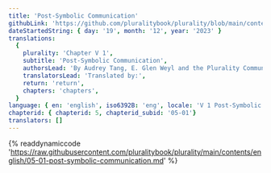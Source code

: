 ```yaml
---
title: 'Post-Symbolic Communication'
githubLink: 'https://github.com/pluralitybook/plurality/blob/main/contents/english/05-01-post-symbolic-communication.md'
dateStartedString: { day: '19', month: '12', year: '2023' }
translations:
  {
    plurality: 'Chapter V 1',
    subtitle: 'Post-Symbolic Communication',
    authorsLead: 'By Audrey Tang, E. Glen Weyl and the Plurality Community',
    translatorsLead: 'Translated by:',
    return: 'return',
    chapters: 'chapters',
  }
language: { en: 'english', iso6392B: 'eng', locale: 'V 1 Post-Symbolic Communication' }
chapterid: { chapterid: 5, chapterid_subid: '05-01'}
translators: []
---
```

{% readdynamiccode 'https://raw.githubusercontent.com/pluralitybook/plurality/main/contents/english/05-01-post-symbolic-communication.md' %}
